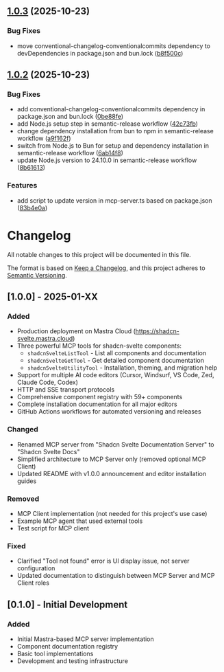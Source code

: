 ## [1.0.3](https://github.com/Michael-Obele/shadcn-svelte-mcp/compare/v1.0.2...v1.0.3) (2025-10-23)


### Bug Fixes

* move conventional-changelog-conventionalcommits dependency to devDependencies in package.json and bun.lock ([b8f500c](https://github.com/Michael-Obele/shadcn-svelte-mcp/commit/b8f500cba7c84b853ebac67a4192706c22e206af))

## [1.0.2](https://github.com/Michael-Obele/shadcn-svelte-mcp/compare/v1.0.1...v1.0.2) (2025-10-23)


### Bug Fixes

* add conventional-changelog-conventionalcommits dependency in package.json and bun.lock ([0be88fe](https://github.com/Michael-Obele/shadcn-svelte-mcp/commit/0be88fe5e70f392de268ae1cea64fc677bf6f7b0))
* add Node.js setup step in semantic-release workflow ([42c73fb](https://github.com/Michael-Obele/shadcn-svelte-mcp/commit/42c73fbeee9420104da6931502cc043b679e2f0f))
* change dependency installation from bun to npm in semantic-release workflow ([a9f162f](https://github.com/Michael-Obele/shadcn-svelte-mcp/commit/a9f162f30ab910dcce642ed61d32397b5e8f1b43))
* switch from Node.js to Bun for setup and dependency installation in semantic-release workflow ([6ab14f8](https://github.com/Michael-Obele/shadcn-svelte-mcp/commit/6ab14f82f36f44ffd1bb659f900b60eb5e72f5d8))
* update Node.js version to 24.10.0 in semantic-release workflow ([8b61613](https://github.com/Michael-Obele/shadcn-svelte-mcp/commit/8b6161330b8b4c00a7c882286d9c6db585a59b0e))


### Features

* add script to update version in mcp-server.ts based on package.json ([83b4e0a](https://github.com/Michael-Obele/shadcn-svelte-mcp/commit/83b4e0abd8c936b08d14c5c98c8d5aa994b3d151))

# Changelog

All notable changes to this project will be documented in this file.

The format is based on [Keep a Changelog](https://keepachangelog.com/en/1.0.0/),
and this project adheres to [Semantic Versioning](https://semver.org/spec/v2.0.0.html).

## [1.0.0] - 2025-01-XX

### Added

- Production deployment on Mastra Cloud (https://shadcn-svelte.mastra.cloud)
- Three powerful MCP tools for shadcn-svelte components:
  - `shadcnSvelteListTool` - List all components and documentation
  - `shadcnSvelteGetTool` - Get detailed component documentation
  - `shadcnSvelteUtilityTool` - Installation, theming, and migration help
- Support for multiple AI code editors (Cursor, Windsurf, VS Code, Zed, Claude Code, Codex)
- HTTP and SSE transport protocols
- Comprehensive component registry with 59+ components
- Complete installation documentation for all major editors
- GitHub Actions workflows for automated versioning and releases

### Changed

- Renamed MCP server from "Shadcn Svelte Documentation Server" to "Shadcn Svelte Docs"
- Simplified architecture to MCP Server only (removed optional MCP Client)
- Updated README with v1.0.0 announcement and editor installation guides

### Removed

- MCP Client implementation (not needed for this project's use case)
- Example MCP agent that used external tools
- Test script for MCP client

### Fixed

- Clarified "Tool not found" error is UI display issue, not server configuration
- Updated documentation to distinguish between MCP Server and MCP Client roles

## [0.1.0] - Initial Development

### Added

- Initial Mastra-based MCP server implementation
- Component documentation registry
- Basic tool implementations
- Development and testing infrastructure
